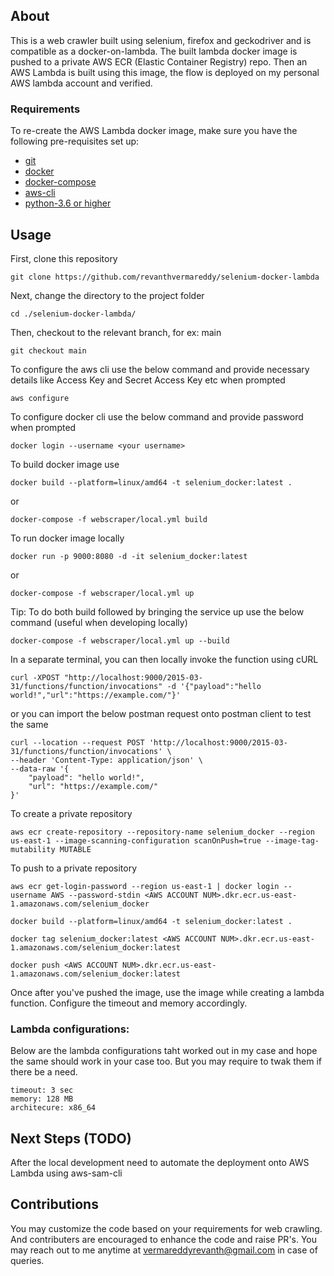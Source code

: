 ## About
This is a web crawler built using selenium, firefox and geckodriver and is compatible as a docker-on-lambda. The built lambda docker image is pushed to a private AWS ECR (Elastic Container Registry) repo. Then an AWS Lambda is built using this image, the flow is deployed on my personal AWS lambda account and verified.

### Requirements
To re-create the AWS Lambda docker image, make sure you have the following pre-requisites set up:
- [git](https://git-scm.com/downloads)
- [docker](https://docs.docker.com/get-docker/)
- [docker-compose](https://docs.docker.com/compose/install/)
- [aws-cli](https://awscli.amazonaws.com/AWSCLIV2.msi)
- [python-3.6 or higher](https://www.python.org/downloads/)

## Usage

First, clone this repository
```
git clone https://github.com/revanthvermareddy/selenium-docker-lambda
```

Next, change the directory to the project folder
```
cd ./selenium-docker-lambda/
```

Then, checkout to the relevant branch, for ex: main
```
git checkout main
```

To configure the aws cli use the below command and provide necessary details like Access Key and Secret Access Key etc when prompted
```
aws configure
```

To configure docker cli use the below command and provide password when prompted
```
docker login --username <your username>
```

To build docker image use
```
docker build --platform=linux/amd64 -t selenium_docker:latest .
```
or
```
docker-compose -f webscraper/local.yml build
```

To run docker image locally
```
docker run -p 9000:8080 -d -it selenium_docker:latest
```
or
```
docker-compose -f webscraper/local.yml up
```

Tip: To do both build followed by bringing the service up use the below command (useful when developing locally)
```
docker-compose -f webscraper/local.yml up --build
```

In a separate terminal, you can then locally invoke the function using cURL
```
curl -XPOST "http://localhost:9000/2015-03-31/functions/function/invocations" -d '{"payload":"hello world!","url":"https://example.com/"}'
```
or you can import the below postman request onto postman client to test the same
```
curl --location --request POST 'http://localhost:9000/2015-03-31/functions/function/invocations' \
--header 'Content-Type: application/json' \
--data-raw '{
    "payload": "hello world!",
    "url": "https://example.com/"
}'
```

To create a private repository
```
aws ecr create-repository --repository-name selenium_docker --region us-east-1 --image-scanning-configuration scanOnPush=true --image-tag-mutability MUTABLE
```

To push to a private repository
```
aws ecr get-login-password --region us-east-1 | docker login --username AWS --password-stdin <AWS ACCOUNT NUM>.dkr.ecr.us-east-1.amazonaws.com/selenium_docker

docker build --platform=linux/amd64 -t selenium_docker:latest .

docker tag selenium_docker:latest <AWS ACCOUNT NUM>.dkr.ecr.us-east-1.amazonaws.com/selenium_docker:latest

docker push <AWS ACCOUNT NUM>.dkr.ecr.us-east-1.amazonaws.com/selenium_docker:latest
```

Once after you've pushed the image, use the image while creating a lambda function.
Configure the timeout and memory accordingly.

### Lambda configurations:
Below are the lambda configurations taht worked out in my case and hope the same should work in your case too. But you may require to twak them if there be a need.
```
timeout: 3 sec
memory: 128 MB
architecure: x86_64
```

## Next Steps (TODO)
After the local development need to automate the deployment onto AWS Lambda using aws-sam-cli

## Contributions
You may customize the code based on your requirements for web crawling. And contributers are encouraged to enhance the code and raise PR's. You may reach out to me anytime at vermareddyrevanth@gmail.com in case of queries.

